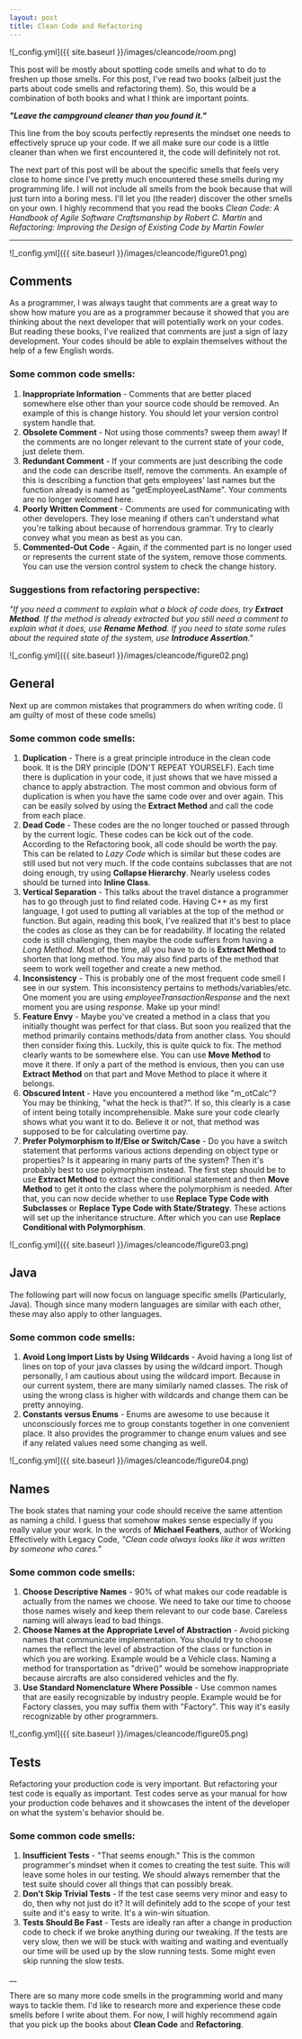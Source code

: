 ```yaml
---
layout: post
title: Clean Code and Refactoring
---
```


![_config.yml]({{ site.baseurl }}/images/cleancode/room.png)

This post will be mostly about spotting code smells and what to do to freshen up those smells. For this post, I've read two books (albeit just the parts about code smells and refactoring them). So, this would be a combination of both books and what I think are important points.

**_"Leave the campground cleaner than you found it."_**

This line from the boy scouts perfectly represents the mindset one needs to effectively spruce up your code. If we all make sure our code is a little cleaner than when we first encountered it, the code will definitely not rot.

The next part of this post will be about the specific smells that feels very close to home since I've pretty much encountered these smells during my programming life. I will not include all smells from the book because that will just turn into a boring mess. I'll let you (the reader) discover the other smells on your own. I highly recommend that you read the books *Clean Code: A Handbook of Agile Software Craftsmanship by Robert C. Martin* and *Refactoring: Improving the Design of Existing Code by Martin Fowler*

___


![_config.yml]({{ site.baseurl }}/images/cleancode/figure01.png)

## Comments

As a programmer, I was always taught that comments are a great way to show how mature you are as a programmer because it showed that you are thinking about the next developer that will potentially work on your codes. But reading these books, I've realized that comments are just a sign of lazy development. Your codes should be able to explain themselves without the help of a few English words.

### Some common code smells:

1. **Inappropriate Information** - Comments that are better placed somewhere else other than your source code should be removed. An example of this is change history. You should let your version control system handle that.
2. **Obsolete Comment** - Not using those comments? sweep them away! If the comments are no longer relevant to the current state of your code, just delete them.
3. **Redundant Comment** - If your comments are just describing the code and the code can describe itself, remove the comments. An example of this is describing a function that gets employees' last names but the function already is named as "getEmployeeLastName". Your comments are no longer welcomed here.
4. **Poorly Written Comment** - Comments are used for communicating with other developers. They lose meaning if others can't understand what you're talking about because of horrendous grammar. Try to clearly convey what you mean as best as you can.
5. **Commented-Out Code** - Again, if the commented part is no longer used or represents the current state of the system, remove those comments. You can use the version control system to check the change history.

### Suggestions from refactoring perspective:

*"If you need a comment to explain what a block of code does, try __Extract Method__. If the method is already extracted but you still need a comment to explain what it does, use __Rename Method__. If you need to state some rules about the required state of the system, use __Introduce Assertion__."*



![_config.yml]({{ site.baseurl }}/images/cleancode/figure02.png)

## General

Next up are common mistakes that programmers do when writing code. (I am guilty of most of these code smells)

### Some common code smells:

1. **Duplication** - There is a great principle introduce in the clean code book. It is the DRY principle (DON'T REPEAT YOURSELF). Each time there is duplication in your code, it just shows that we have missed a chance to apply abstraction. The most common and obvious form of duplication is when you have the same code over and over again. This can be easily solved by using the **Extract Method** and call the code from each place.
2. **Dead Code** - These codes are the no longer touched or passed through by the current logic. These codes can be kick out of the code. According to the Refactoring book, all code should be worth the pay. This can be related to *Lazy Code* which is similar but these codes are still used but not very much. If the code contains subclasses that are not doing enough, try using **Collapse Hierarchy**. Nearly useless codes should be turned into **Inline Class**.
3. **Vertical Separation** - This talks about the travel distance a programmer has to go through just to find related code. Having C++ as my first language, I got used to putting all variables at the top of the method or function. But again, reading this book, I've realized that it's best to place the codes as close as they can be for readability. If locating the related code is still challenging, then maybe the code suffers from having a *Long Method*. Most of the time, all you have to do is **Extract Method** to shorten that long method. You may also find parts of the method that seem to work well together and create a new method.
4. **Inconsistency** - This is probably one of the most frequent code smell I see in our system. This inconsistency pertains to methods/variables/etc. One moment you are using *employeeTransactionResponse* and the next moment you are using *response*. Make up your mind!
5. **Feature Envy** - Maybe you've created a method in a class that you initially thought was perfect for that class. But soon you realized that the method primarily contains methods/data from another class. You should then consider fixing this. Luckily, this is quite quick to fix. The method clearly wants to be somewhere else. You can use **Move Method** to move it there. If only a part of the method is envious, then you can use **Extract Method** on that part and Move Method to place it where it belongs.
6. **Obscured Intent** - Have you encountered a method like "m_otCalc"? You may be thinking, "what the heck is that?". If so, this clearly is a case of intent being totally incomprehensible. Make sure your code clearly shows what you want it to do. Believe it or not, that method was supposed to be for calculating overtime pay.
7. **Prefer Polymorphism to If/Else or Switch/Case** - Do you have a switch statement that performs various actions depending on object type or properties? Is it appearing in many parts of the system? Then it's probably best to use polymorphism instead. The first step should be to use **Extract Method** to extract the conditional statement and then **Move Method** to get it onto the class where the polymorphism is needed. After that, you can now decide whether to use **Replace Type Code with Subclasses** or **Replace Type Code with State/Strategy**. These actions will set up the inheritance structure. After which you can use **Replace Conditional with Polymorphism**.



![_config.yml]({{ site.baseurl }}/images/cleancode/figure03.png)

## Java

The following part will now focus on language specific smells (Particularly, Java). Though since many modern languages are similar with each other, these may also apply to other languages.

### Some common code smells:

1. **Avoid Long Import Lists by Using Wildcards** - Avoid having a long list of lines on top of your java classes by using the wildcard import. Though personally, I am cautious about using the wildcard import. Because in our current system, there are many similarly named classes. The risk of using the wrong class is higher with wildcards and change them can be pretty annoying.
2. **Constants versus Enums** - Enums are awesome to use because it unconsciously forces me to group constants together in one convenient place. It also provides the programmer to change enum values and see if any related values need some changing as well.



![_config.yml]({{ site.baseurl }}/images/cleancode/figure04.png)

## Names

The book states that naming your code should receive the same attention as naming a child. I guess that somehow makes sense especially if you really value your work. In the words of **Michael Feathers**, author of Working Effectively with Legacy Code, *"Clean code always looks like it was written by someone who cares."*

### Some common code smells:

1. **Choose Descriptive Names** - 90% of what makes our code readable is actually from the names we choose. We need to take our time to choose those names wisely and keep them relevant to our code base. Careless naming will always lead to bad things.
2. **Choose Names at the Appropriate Level of Abstraction** - Avoid picking names that communicate implementation. You should try to choose names the reflect the level of abstraction of the class or function in which you are working. Example would be a Vehicle class. Naming a method for transportation as "drive()" would be somehow inappropriate because aircrafts are also considered vehicles and the fly.
3. **Use Standard Nomenclature Where Possible** - Use common names that are easily recognizable by industry people. Example would be for Factory classes, you may suffix them with "Factory". This way it's easily recognizable by other programmers.



![_config.yml]({{ site.baseurl }}/images/cleancode/figure05.png)

## Tests

Refactoring your production code is very important. But refactoring your test code is equally as important. Test codes serve as your manual for how your production code behaves and it showcases the intent of the developer on what the system's behavior should be.

### Some common code smells:

1. **Insufficient Tests** - "That seems enough." This is the common programmer's mindset when it comes to creating the test suite. This will leave some holes in our testing. We should always remember that the test suite should cover all things that can possibly break.
2. **Don’t Skip Trivial Tests** - If the test case seems very minor and easy to do, then why not just do it? It will definitely add to the scope of your test suite and it's easy to write. It's a win-win situation.
3. **Tests Should Be Fast** - Tests are ideally ran after a change in production code to check if we broke anything during our tweaking. If the tests are very slow, then we will be stuck with waiting and waiting and eventually our time will be used up by the slow running tests. Some might even skip running the slow tests.

__

There are so many more code smells in the programming world and many ways to tackle them. I'd like to research more and experience these code smells before I write about them. For now, I will highly recommend again that you pick up the books about **Clean Code** and **Refactoring**.
